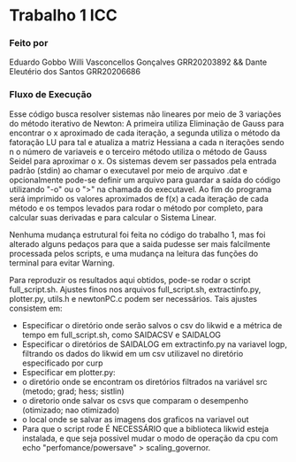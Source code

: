 # Trabalho 1 ICC

### Feito por 
Eduardo Gobbo Willi Vasconcellos Gonçalves GRR20203892
&&
Dante Eleutério dos Santos GRR20206686


### Fluxo de Execução

Esse código busca resolver sistemas não lineares por meio de 3 variações do método iterativo de Newton: A primeira utiliza Eliminação de Gauss
para encontrar o x aproximado de cada iteração, a segunda utiliza o método da fatoração LU para tal e atualiza a matriz Hessiana a cada n iterações 
sendo n o número de variaveis e o terceiro método utiliza o método de Gauss Seidel para aproximar o x.
Os sistemas devem ser passados pela entrada padrão (stdin) ao chamar o executavel por meio de arquivo .dat e opcionalmente pode-se definir um arquivo para guardar a saída do código utilizando "-o" ou o ">" na chamada do executavel.
Ao fim do programa será imprimido os valores aproximados de f(x) a cada iteração de cada método e os tempos levados para rodar o método por completo, para calcular suas derivadas e para calcular o Sistema Linear.

Nenhuma mudança estrutural foi feita no código do trabalho 1, mas foi alterado alguns pedaços para que a saida pudesse ser mais falcilmente processada pelos scripts, e uma mudança na leitura das funções do terminal para evitar Warning.

Para reproduzir os resultados aqui obtidos, pode-se rodar o script full_script.sh.
Ajustes finos nos arquivos full_script.sh, extractinfo.py, plotter.py, utils.h e newtonPC.c podem ser necessários. 
Tais ajustes consistem em:
- Especificar o diretório onde serão salvos o csv do likwid e a métrica de tempo em full_script.sh, como SAIDACSV e SAIDALOG
- Especificar o diretórios de SAIDALOG em extractinfo.py na variavel logp, filtrando os dados do likwid em um csv utilizavel no diretório especificado por curp
- Especificar em plotter.py:
- o diretório onde se encontram os diretórios filtrados na variável src (metodo; grad; hess; sistlin)
- o diretorio onde salvar os csvs que comparam o desempenho (otimizado; nao otimizado)
- o local onde se salvar as imagens dos graficos na variavel out
- Para que o script rode É NECESSÁRIO que a biblioteca likwid esteja instalada, e que seja possivel mudar o modo de operação da cpu com echo "perfomance/powersave" > scaling_governor. 


